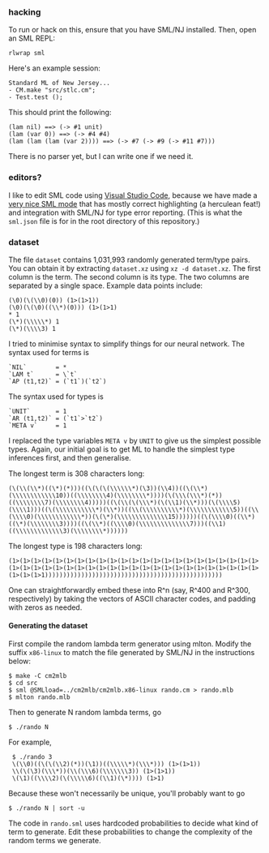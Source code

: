 ### hacking

To run or hack on this, ensure that you have SML/NJ installed. Then, open an SML REPL:

    rlwrap sml

Here's an example session:

    Standard ML of New Jersey...
    - CM.make "src/stlc.cm";
    - Test.test ();

This should print the following:

    (lam nil) ==> (-> #1 unit)
    (lam (var 0)) ==> (-> #4 #4)
    (lam (lam (lam (var 2)))) ==> (-> #7 (-> #9 (-> #11 #7)))

There is no parser yet, but I can write one if we need it.


### editors?

I like to edit SML code using [Visual Studio
Code](http://code.visualstudio.com), because we have made a [very nice SML
mode](https://marketplace.visualstudio.com/items?itemName=freebroccolo.sml)
that has mostly correct highlighting (a herculean feat!) and integration with
SML/NJ for type error reporting. (This is what the `sml.json` file is for in
the root directory of this repository.)

### dataset

The file `dataset` contains 1,031,993 randomly generated term/type pairs. You
can obtain it by extracting `dataset.xz` using `xz -d dataset.xz`. The first
column is the term. The second column is its type. The two columns are separated
by a single space. Example data points include:

    (\0)(\(\\0)(0)) (1>(1>1))
    (\0)(\(\0)((\\*)(0))) (1>(1>1)
    * 1
    (\*)(\\\\\*) 1
    (\*)(\\\\3) 1

I tried to minimise syntax to simplify things for our neural network. The syntax
used for terms is

    `NIL`        = *
    `LAM t`      = \`t`
    `AP (t1,t2)` = (`t1`)(`t2`)

The syntax used for types is

    `UNIT`       = 1
    `AR (t1,t2)` = (`t1`>`t2`)
    `META v`     = 1

I replaced the type variables `META v` by `UNIT` to give us the simplest
possible types. Again, our initial goal is to get ML to handle the simplest type
inferences first, and then generalise.

The longest term is 308 characters long:

    (\(\\(\\*)((\*)(*)))((\(\(\(\\\\\\*)(\3))(\\4))((\(\\*)(\\\\\\\\\\\\10))((\\\\\\\\4)(\\\\\\\\*))))(\(\\\(\\\*)(*))((\\\\\\\\7)(\\\\\\\\4)))))((\(\\(\(\\\*)(\(\\1)(\\*)))(\(\\\\5)(\\\\1)))((\(\\\\\\\\\\\*)(\\*))((\\(\\\\\\\\\\*)(\\\\\\\\\\\\5))((\\(\\\\0)(\\\\\\\\\\\\*))(\(\*)(\\\\\\\\\\\\\\15))))))((\(\\\\0)((\\*)((\*)(\\\\\\\\3))))((\(\\*)((\\\\0)(\\\\\\\\\\\\\\7)))((\\1)((\\\\\\\\\\\\\3)(\\\\\\\\*))))))

The longest type is 198 characters long:

    (1>(1>(1>(1>(1>(1>(1>(1>(1>(1>(1>(1>(1>(1>(1>(1>(1>(1>(1>(1>(1>(1>(1>(1>(1>(1>(1>(1>(1>(1>(1>(1>(1>(1>(1>(1>(1>(1>(1>(1>(1>(1>(1>(1>(1>(1>(1>(1>(1>1)))))))))))))))))))))))))))))))))))))))))))))))))

One can straightforwardly embed these into R^n (say, R^400 and R^300,
respectively) by taking the vectors of ASCII character codes, and padding with
zeros as needed.

#### Generating the dataset

First compile the random lambda term generator using mlton. Modify the suffix
`x86-linux` to match the file generated by SML/NJ in the instructions below:

    $ make -C cm2mlb
    $ cd src
    $ sml @SMLload=../cm2mlb/cm2mlb.x86-linux rando.cm > rando.mlb
    $ mlton rando.mlb

Then to generate N random lambda terms, go

    $ ./rando N

For example,

     $ ./rando 3
     \(\\0)((\(\(\\2)(*))(\1))((\\\\\*)(\\\*))) (1>(1>1))
     \\(\(\3)(\\\*))(\\(\\\6)(\\\\\\\3)) (1>(1>1))
     \(\1)((\\\\2)(\(\\\\\6)((\\1)(\*)))) (1>1)

Because these won't necessarily be unique, you'll probably want to go

    $ ./rando N | sort -u

The code in `rando.sml` uses hardcoded probabilities to decide what kind of term
to generate. Edit these probabilities to change the complexity of the random
terms we generate.
